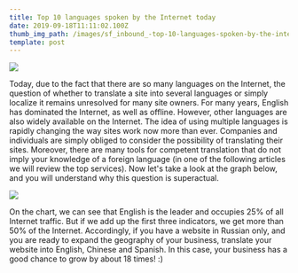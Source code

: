 ```yaml
---
title: Top 10 languages spoken by the Internet today
date: 2019-09-18T11:11:02.100Z
thumb_img_path: /images/sf_inbound_-top-10-languages-spoken-by-the-internet-today-md.jpg
template: post
---
```

![](/images/sf_inbound_-top-10-languages-spoken-by-the-internet-today-md.jpg)

Today, due to the fact that there are so many languages on the Internet, the question of whether to translate a site into several languages or simply localize it remains unresolved for many site owners. For many years, English has dominated the Internet, as well as offline. However, other languages are also widely available on the Internet. The idea of using multiple languages is rapidly changing the way sites work now more than ever. Companies and individuals are simply obliged to consider the possibility of translating their sites. Moreover, there are many tools for competent translation that do not imply your knowledge of a foreign language (in one of the following articles we will review the top services). Now let's take a look at the graph below, and you will understand why this question is superactual.

![](/images/pasted-image-2.png)

On the chart, we can see that English is the leader and occupies 25% of all Internet traffic. But if we add up the first three indicators, we get more than 50% of the Internet. Accordingly, if you have a website in Russian only, and you are ready to expand the geography of your business, translate your website into English, Chinese and Spanish. In this case, your business has a good chance to grow by about 18 times! :)
